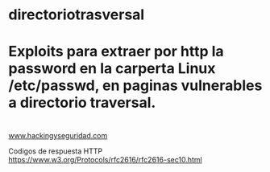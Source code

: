 # directoriotrasversal
#
# Exploits para extraer por http la password en la carperta Linux /etc/passwd, en paginas vulnerables a directorio traversal.
#
www.hackingyseguridad.com

Codigos de respuesta HTTP https://www.w3.org/Protocols/rfc2616/rfc2616-sec10.html
